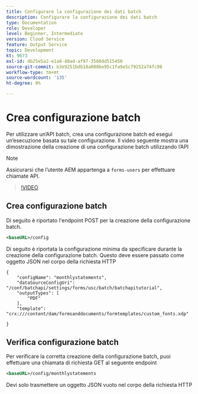 ```yaml
---
title: Configurare la configurazione dei dati batch
description: Configurare la configurazione dei dati batch
type: Documentation
role: Developer
level: Beginner, Intermediate
version: Cloud Service
feature: Output Service
topic: Development
kt: 9673
exl-id: db25e5a2-e1a8-40ad-af97-35604d515450
source-git-commit: b3e9251bdb18a008be95c1fa9e5c79252a74fc98
workflow-type: tm+mt
source-wordcount: '135'
ht-degree: 0%

---
```


# Crea configurazione batch

Per utilizzare un’API batch, crea una configurazione batch ed esegui un’esecuzione basata su tale configurazione. Il video seguente mostra una dimostrazione della creazione di una configurazione batch utilizzando l’API

>[!NOTE]
>Assicurarsi che l’utente AEM appartenga a ```forms-users``` per effettuare chiamate API.


>[!VIDEO](https://video.tv.adobe.com/v/340241?quality=12&learn=on)

## Crea configurazione batch

Di seguito è riportato l&#39;endpoint POST per la creazione della configurazione batch.

```xml
<baseURL>/config
```

Di seguito è riportata la configurazione minima da specificare durante la creazione della configurazione batch. Questo deve essere passato come oggetto JSON nel corpo della richiesta HTTP

```
{
	"configName": "monthlystatements",
	"dataSourceConfigUri": "/conf/batchapi/settings/forms/usc/batch/batchapitutorial",
	"outputTypes": [
		"PDF"
	],
	"template": "crx:///content/dam/formsanddocuments/formtemplates/custom_fonts.xdp"

}
```

## Verifica configurazione batch

Per verificare la corretta creazione della configurazione batch, puoi effettuare una chiamata di richiesta GET al seguente endpoint


```xml
<baseURL>/config/monthlystatements
```

Devi solo trasmettere un oggetto JSON vuoto nel corpo della richiesta HTTP
